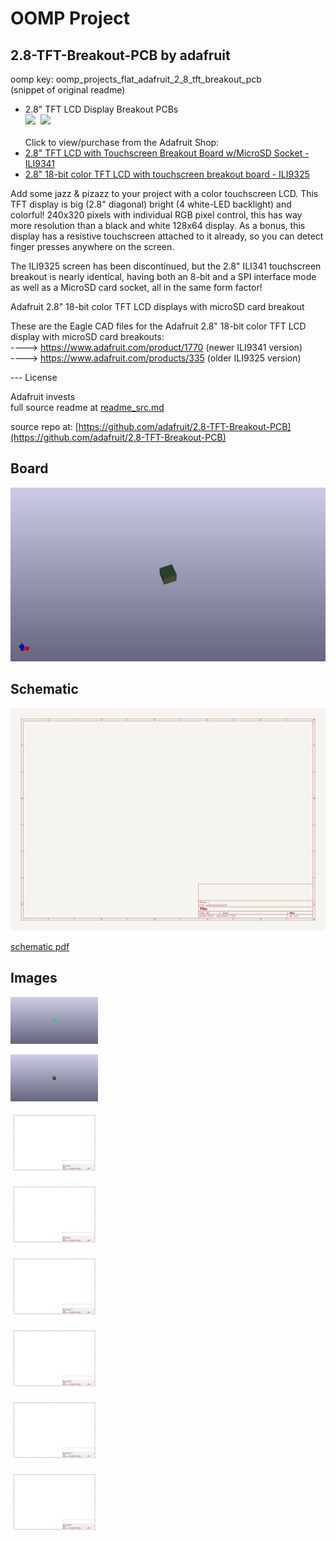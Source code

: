 # OOMP Project  
## 2.8-TFT-Breakout-PCB  by adafruit  
  
oomp key: oomp_projects_flat_adafruit_2_8_tft_breakout_pcb  
(snippet of original readme)  
  
- 2.8" TFT LCD Display Breakout PCBs  
<a href="http://www.adafruit.com/products/1770"><img src="assets/1770.jpg?raw=true" width="400px"></a>&nbsp; <a href="http://www.adafruit.com/products/335"><img src="assets/335.jpg?raw=true" width="400px"></a><br />  
Click to view/purchase from the Adafruit Shop:  
- [2.8" TFT LCD with Touchscreen Breakout Board w/MicroSD Socket - ILI9341](https://www.adafruit.com/product/1770)  
- [2.8" 18-bit color TFT LCD with touchscreen breakout board - ILI9325](https://www.adafruit.com/product/335)  
  
Add some jazz & pizazz to your project with a color touchscreen LCD. This TFT display is big (2.8" diagonal) bright (4 white-LED backlight) and colorful! 240x320 pixels with individual RGB pixel control, this has way more resolution than a black and white 128x64 display. As a bonus, this display has a resistive touchscreen attached to it already, so you can detect finger presses anywhere on the screen.  
  
The ILI9325 screen has been discontinued, but the 2.8" ILI341 touchscreen breakout is nearly identical, having both an 8-bit and a SPI interface mode as well as a MicroSD card socket, all in the same form factor!   
  
Adafruit 2.8" 18-bit color TFT LCD displays with microSD card breakout  
  
These are the Eagle CAD files for the Adafruit 2.8" 18-bit color TFT LCD display with microSD card breakouts:  
  ----> https://www.adafruit.com/product/1770 (newer ILI9341 version)  
  ----> https://www.adafruit.com/products/335 (older ILI9325 version)  
  
--- License  
  
Adafruit invests  
  full source readme at [readme_src.md](readme_src.md)  
  
source repo at: [https://github.com/adafruit/2.8-TFT-Breakout-PCB](https://github.com/adafruit/2.8-TFT-Breakout-PCB)  
## Board  
  
[![working_3d.png](working_3d_600.png)](working_3d.png)  
## Schematic  
  
[![working_schematic.png](working_schematic_600.png)](working_schematic.png)  
  
[schematic pdf](working_schematic.pdf)  
## Images  
  
[![working_3D_bottom.png](working_3D_bottom_140.png)](working_3D_bottom.png)  
  
[![working_3D_top.png](working_3D_top_140.png)](working_3D_top.png)  
  
[![working_assembly_page_01.png](working_assembly_page_01_140.png)](working_assembly_page_01.png)  
  
[![working_assembly_page_02.png](working_assembly_page_02_140.png)](working_assembly_page_02.png)  
  
[![working_assembly_page_03.png](working_assembly_page_03_140.png)](working_assembly_page_03.png)  
  
[![working_assembly_page_04.png](working_assembly_page_04_140.png)](working_assembly_page_04.png)  
  
[![working_assembly_page_05.png](working_assembly_page_05_140.png)](working_assembly_page_05.png)  
  
[![working_assembly_page_06.png](working_assembly_page_06_140.png)](working_assembly_page_06.png)  
